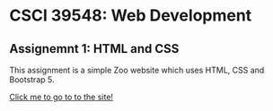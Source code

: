 # CSCI 39548: Web Development
## Assignemnt 1: HTML and CSS

This assignment is a simple Zoo website which uses HTML, CSS and Bootstrap 5.


[Click me to go to to the site!](https://amahi2001.github.io/Web-Dev-assignment-1/)
